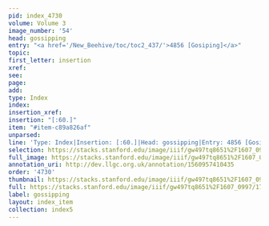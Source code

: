 ```yaml
---
pid: index_4730
volume: Volume 3
image_number: '54'
head: gossipping
entry: "<a href='/New_Beehive/toc/toc2_437/'>4856 [Gosiping]</a>"
topic: 
first_letter: insertion
xref: 
see: 
page: 
add: 
type: Index
index: 
insertion_xref: 
insertion: "[:60.]"
item: "#item-c89a826af"
unparsed: 
line: 'Type: Index|Insertion: [:60.]|Head: gossipping|Entry: 4856 [Gosiping]|#item-c89a826af'
selection: https://stacks.stanford.edu/image/iiif/gw497tq8651%2F1607_0997/1761,1997,674,127/full/0/default.jpg
full_image: https://stacks.stanford.edu/image/iiif/gw497tq8651%2F1607_0997/full/full/0/default.jpg
annotation_uri: http://dev.llgc.org.uk/annotation/1560957410435
order: '4730'
thumbnail: https://stacks.stanford.edu/image/iiif/gw497tq8651%2F1607_0997/1761,1997,674,127/150,/0/default.jpg
full: https://stacks.stanford.edu/image/iiif/gw497tq8651%2F1607_0997/1761,1997,674,127/full/0/default.jpg
label: gossipping
layout: index_item
collection: index5
---
```

